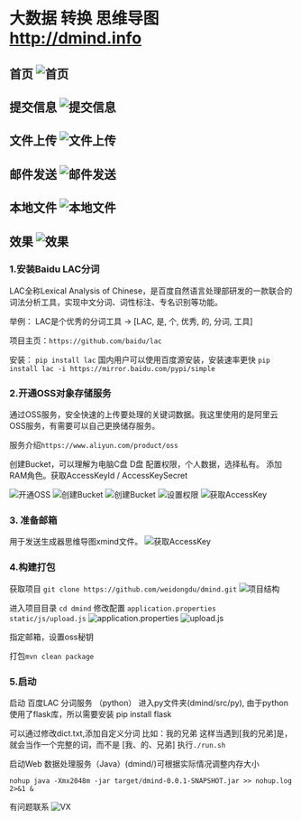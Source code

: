 # 大数据 转换 思维导图 http://dmind.info

首页
![首页](https://gitee.com/weidongdu/pic/raw/master/dmind/home.jpg)
---

提交信息
![提交信息](https://gitee.com/weidongdu/pic/raw/master/dmind/parse.jpg)
---

文件上传
![文件上传](https://gitee.com/weidongdu/pic/raw/master/dmind/oss-file.jpg)
---

邮件发送
![邮件发送](https://gitee.com/weidongdu/pic/raw/master/dmind/mail-detail.jpg)
---

本地文件
![本地文件](https://gitee.com/weidongdu/pic/raw/master/dmind/output.jpg)
---

效果
![效果](https://gitee.com/weidongdu/pic/raw/master/dmind/xmind.jpg)
---


### 1.安装Baidu LAC分词
LAC全称Lexical Analysis of Chinese，是百度自然语言处理部研发的一款联合的词法分析工具，实现中文分词、词性标注、专名识别等功能。

举例：
LAC是个优秀的分词工具 -> [LAC, 是, 个, 优秀, 的, 分词, 工具]

项目主页：`https://github.com/baidu/lac`

安装：
`pip install lac`
国内用户可以使用百度源安装，安装速率更快
`pip install lac -i https://mirror.baidu.com/pypi/simple`

### 2.开通OSS对象存储服务
通过OSS服务，安全快速的上传要处理的关键词数据。我这里使用的是阿里云OSS服务，有需要可以自己更换储存服务。

服务介绍`https://www.aliyun.com/product/oss`

创建Bucket，可以理解为电脑C盘 D盘
配置权限，个人数据，选择私有。
添加RAM角色。获取AccessKeyId / AccessKeySecret

![开通OSS](https://gitee.com/weidongdu/pic/raw/master/dmind/oss-home.jpg)
![创建Bucket](https://gitee.com/weidongdu/pic/raw/master/dmind/oss-b-add.jpg)
![创建Bucket](https://gitee.com/weidongdu/pic/raw/master/dmind/oss-bucket-list.jpg)
![设置权限](https://gitee.com/weidongdu/pic/raw/master/dmind/oss-policy.jpg)
![获取AccessKey](https://gitee.com/weidongdu/pic/raw/master/dmind/access.jpg)


### 3. 准备邮箱
用于发送生成器思维导图xmind文件。
![获取AccessKey](https://gitee.com/weidongdu/pic/raw/master/dmind/mail.jpg)

### 4.构建打包
获取项目 `git clone https://github.com/weidongdu/dmind.git`
![项目结构](https://gitee.com/weidongdu/pic/raw/master/dmind/tree.jpg)


进入项目目录  `cd dmind`
修改配置 `application.properties` `static/js/upload.js`
![application.properties](https://gitee.com/weidongdu/pic/raw/master/dmind/config1.jpg)
![upload.js](https://gitee.com/weidongdu/pic/raw/master/dmind/config-2.jpg)


指定邮箱，设置oss秘钥

打包`mvn clean package`

### 5.启动
启动 百度LAC 分词服务 （python）
进入py文件夹(dmind/src/py), 由于python 使用了flask库，所以需要安装 pip install flask

可以通过修改dict.txt,添加自定义分词 比如：我的兄弟 这样当遇到[我的兄弟]是，就会当作一个完整的词，而不是 [我、的、兄弟]
执行`./run.sh`

启动Web 数据处理服务（Java）(dmind/)可根据实际情况调整内存大小

`nohup java -Xmx2048m -jar target/dmind-0.0.1-SNAPSHOT.jar >> nohup.log 2>&1 &`

有问题联系
![VX](https://gitee.com/weidongdu/pic/raw/master/dmind/WechatIMG229.jpeg)

